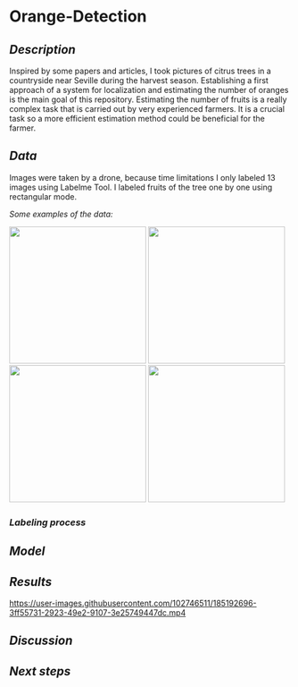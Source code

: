 # Orange-Detection

## *Description*

Inspired by some papers and articles, I took pictures of citrus trees in a countryside near Seville during the harvest season. Establishing a first approach of a system for localization and estimating the number of oranges is the main goal of this repository. Estimating the number of fruits is a really complex task that is carried out by very experienced farmers. It is a crucial task so a more efficient estimation method could be beneficial for the farmer. 

## *Data*

Images were taken by a drone, because time limitations I only labeled 13 images using Labelme Tool. I labeled fruits of the tree one by one using rectangular mode.

*Some examples of the data:*


<p float="left">
  <img src="https://user-images.githubusercontent.com/102746511/185049214-bc091664-866f-473a-8054-b515afe555fc.JPG" width="245" />
  <img src="https://user-images.githubusercontent.com/102746511/185050224-416f2e01-6a88-48ee-9c4e-f7edd4191f4e.JPG" width="245" /> 
  <img src="https://user-images.githubusercontent.com/102746511/185050290-19eaa08b-a330-4e58-af20-d43381b24025.JPG" width="245" />
  <img src="https://user-images.githubusercontent.com/102746511/185050473-49a06099-0f8f-4199-9cf4-65e82666072f.JPG" width="245" />
</p>

### *Labeling process*




## *Model*






## *Results*

https://user-images.githubusercontent.com/102746511/185192696-3ff55731-2923-49e2-9107-3e25749447dc.mp4

## *Discussion*




## *Next steps*
